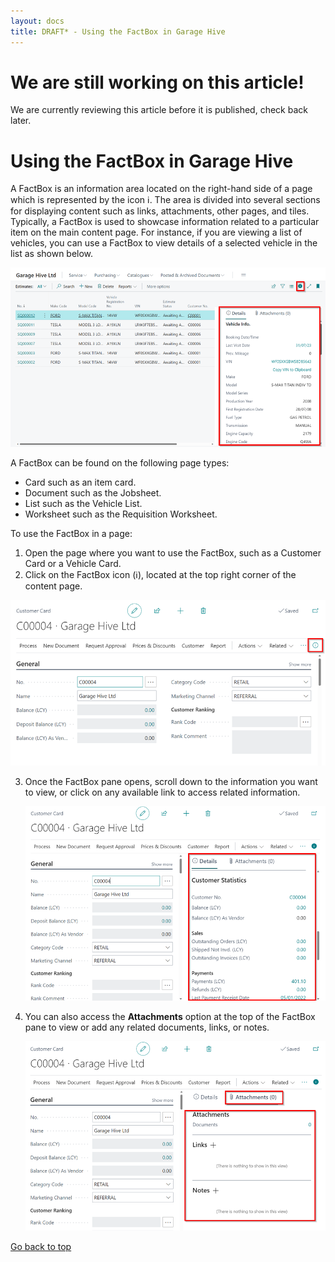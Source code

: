 ```yaml
---
layout: docs
title: DRAFT* - Using the FactBox in Garage Hive
---
```


<a name="top"></a>

# We are still working on this article!
We are currently reviewing this article before it is published, check back later.

# Using the FactBox in Garage Hive
A FactBox is an information area located on the right-hand side of a page which is represented by the icon ℹ️. The area is divided into several sections for displaying content such as links, attachments, other pages, and tiles. Typically, a FactBox is used to showcase information related to a particular item on the main content page. For instance, if you are viewing a list of vehicles, you can use a FactBox to view details of a selected vehicle in the list as shown below.

   ![](media/garagehive-factbox1.png)

A FactBox can be found on the following page types:
- Card such as an item card.
- Document such as the Jobsheet.
- List such as the Vehicle List.
- Worksheet such as the Requisition Worksheet.

To use the FactBox in a page:
1.  Open the page where you want to use the FactBox, such as a Customer Card or a Vehicle Card.
2.  Click on the FactBox icon (ℹ️), located at the top right corner of the content page.

   ![](media/garagehive-factbox2.png)

3. Once the FactBox pane opens, scroll down to the information you want to view, or click on any available link to access related information.

   ![](media/garagehive-factbox3.png)

4. You can also access the **Attachments** option at the top of the FactBox pane to view or add any related documents, links, or notes.

   ![](media/garagehive-factbox4.png)


[Go back to top](#top)